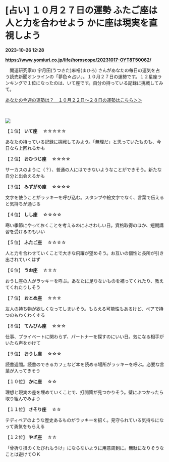 # [占い] １０月２７日の運勢 ふたご座は人と力を合わせよう かに座は現実を直視しよう

**2023-10-26 12:28**

**https://www.yomiuri.co.jp/life/horoscope/20231017-OYT8T50062/**

　開運研究家の 宇月田(うつきた)麻裕(まひろ) さんがあなたの毎日の運気を占う読売新聞オンラインの「夢色☆占い」。１０月２７日の運勢です。１２星座ランキングで１位になったのは、いて座です。自分の持っている記録に挑戦してみて。

[あなたの今週の運勢は？　１０月２２日～２８日の運勢はこちら＞＞](https://www.yomiuri.co.jp/life/horoscope/20231019-OYT8T50031/)

　

![](https://www.yomiuri.co.jp/media/2023/10/20231017-OYT8I50052-1.jpg)

【１位】 **いて座** 　☆☆☆☆☆

あなたの持っている記録に挑戦してみよう。「無理だ」と思っていたものも、今日なら上回れるかも

【２位】 **おひつじ座** 　☆☆☆☆

サーカスのように（？）、普通の人にはできないようなことができそう。新たな自分と出会えるかも

【３位】 **みずがめ座** 　☆☆☆☆

文字を使うことがラッキーを呼び込む。スタンプや絵文字でなく、言葉で伝えると気持ちが通じる

【４位】 **しし座** 　☆☆☆☆

寒い季節にやっておくことを考えるのにふさわしい日。資格取得のほか、短期講習を受けるのもいい

【５位】 **ふたご座** 　☆☆☆☆

人と力を合わせていくことで大きな飛躍が望めそう。お互いの個性と長所が引き出されていくはず

【６位】 **うお座** 　☆☆☆

おうし座の人がラッキーを呼ぶ。あなたに足りないものを補ってくれたり、教えてくれたりしそう

【７位】 **おとめ座** 　☆☆☆

友人の持ち物が欲しくなってしまいそう。もらえる可能性もあるけど、ペアで持つのもわくわくする

【８位】 **てんびん座** 　☆☆☆

仕事、プライベートに関わらず、パートナーを探すのにいい日。気になる相手がいたら声をかけて

【９位】 **おうし座** 　☆☆☆

読書週間。読書のできるカフェなど本を読める場所がラッキーを呼ぶ。必要な言葉が入ってきそう

【１０位】 **かに座** 　☆☆

理想と現実の差を埋めていくことで、打開策が見つかりそう。壁にぶつかったら取り組んでみよう

【１１位】 **さそり座** 　☆☆

テディベアのような歴史あるものがラッキーを招く。見守られている気持ちになって勇気をもらえる

【１２位】 **やぎ座** 　☆☆

「骨折り損のくたびれもうけ」にならないように用意周到に。無駄になりそうなことは避けてＯＫ